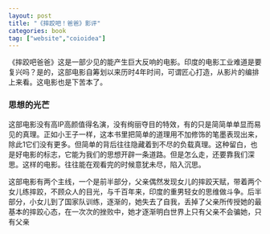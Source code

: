 ```yaml
---
layout: post
title: "《摔跤吧！爸爸》影评"
categories: book
tag: ["website","coioidea"]
---
```


《摔跤吧爸爸》这是一部少见的能产生巨大反响的电影。印度的电影工业难道是要复兴吗？是的，这部电影自筹划以来历时4年时间，可谓匠心打造，从影片的编排上来看。这电影也是下苦本了。

### 思想的光芒

这部电影没有高IP高颜值得名演，没有绚丽夺目的特效，有的只是简简单单显而易见的真理。正如小王子一样，这本书里把简单的道理用不加修饰的笔墨表现出来，除此1它们没有更多。但简单的背后往往隐藏着到不尽的负载真理。这种留白，也是好电影的标志，它能为我们的思想开辟一条道路。但是怎么走，还要靠我们深思。这样的电影。往往能在观看完的时候意犹未尽，陷入沉思。

这部电影有两个主线，一个是前半部分，父亲偶然发现女儿的摔跤天赋，带着两个女儿练摔跤，不顾众人的目光，与千百年来，印度的重男轻女的思维做斗争。后半部分，小女儿到了国家队训练，逐渐的，她失去了自我，丢掉了父亲所传授她的最基本的摔跤心态，在一次次的挫败中，她才逐渐明白世界上只有父亲不会骗她，只有父亲